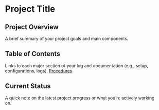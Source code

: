 # Project Title

## Project Overview
A brief summary of your project goals and main components.

## Table of Contents
Links to each major section of your log and documentation (e.g., setup, configurations, logs).
[Procedures](/procedures)

## Current Status
A quick note on the latest project progress or what you’re actively working on.
